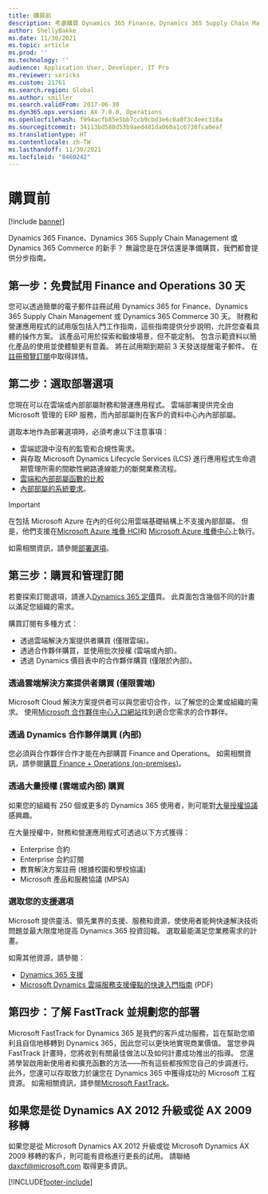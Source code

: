 ```yaml
---
title: 購買前
description: 考慮購買 Dynamics 365 Finance、Dynamics 365 Supply Chain Management 或 Dynamics 365 Commerce 時使用的分步指南。
author: ShellyBakke
ms.date: 11/30/2021
ms.topic: article
ms.prod: ''
ms.technology: ''
audience: Application User, Developer, IT Pro
ms.reviewer: sericks
ms.custom: 21761
ms.search.region: Global
ms.author: smiller
ms.search.validFrom: 2017-06-30
ms.dyn365.ops.version: AX 7.0.0, Operations
ms.openlocfilehash: f994acfb85e5bb7ccb9cbd3e6c0a0f3c4eec318a
ms.sourcegitcommit: 34113bd588d53b9aed481da060a1c6738fca0eaf
ms.translationtype: HT
ms.contentlocale: zh-TW
ms.lasthandoff: 11/30/2021
ms.locfileid: "8460242"
---
```

# <a name="before-you-buy"></a>購買前

[!include [banner](../includes/banner.md)]

Dynamics 365 Finance、Dynamics 365 Supply Chain Management 或 Dynamics 365 Commerce 的新手？ 無論您是在評估還是準備購買，我們都會提供分步指南。

## <a name="step-one-try-out-finance-and-operations-free-for-30-days"></a>第一步：免費試用 Finance and Operations 30 天

您可以透過簡單的電子郵件註冊試用 Dynamics 365 for Finance、Dynamics 365 Supply Chain Management 或 Dynamics 365 Commerce 30 天。 財務和營運應用程式的試用版包括入門工作指南，這些指南提供分步說明，允許您查看具體的操作方案。 該產品可用於探索和鍛煉場景，但不能定制。 包含示範資料以簡化產品的使用並使體驗更有意義。 將在試用期到期前 3 天發送提醒電子郵件。 在[註冊預覽訂閱](../../dev-itpro/dev-tools/sign-up-preview-subscription.md#subscribe)中取得詳情。

## <a name="step-two-choose-a-deployment-option"></a>第二步：選取部署選項

您現在可以在雲端或內部部屬財務和營運應用程式。 雲端部署提供完全由 Microsoft 管理的 ERP 服務，而內部部屬則在客戶的資料中心內內部部屬。

選取本地作為部署選項時，必須考慮以下注意事項：

- 雲端認證中沒有的監管和合規性需求。
- 與存取 Microsoft Dynamics Lifecycle Services (LCS) 進行應用程式生命週期管理所需的間歇性網路連線能力的斷開業務流程。
- [雲端和內部部屬函數的比較](cloud-prem-comparison.md)
- [內部部屬的系統要求](system-requirements-on-prem.md)。

> [!IMPORTANT]
> 在包括 Microsoft Azure 在內的任何公用雲端基礎結構上不支援內部部屬。 但是，他們支援在[Microsoft Azure 堆疊 HCI](https://azure.microsoft.com/products/azure-stack/hci/)和 [Microsoft Azure 堆疊中心](https://azure.microsoft.com/products/azure-stack/hub/)上執行。

如需相關資訊，請參閱[部署選項](../../dev-itpro/deployment/choose-deployment-type.md)。

## <a name="step-three-buy-and-manage-a-subscription"></a>第三步：購買和管理訂閱

若要探索訂閱選項，請進入[Dynamics 365 定價](https://www.microsoft.com/dynamics365/pricing)頁。 此頁面包含幾個不同的計畫以滿足您組織的需求。

購買訂閱有多種方式：

- 透過雲端解決方案提供者購買 (僅限雲端)。
- 透過合作夥伴購買，並使用批次授權 (雲端或內部)。
- 透過 Dynamics 價目表中的合作夥伴購買 (僅限於內部)。

### <a name="buy-through-a-cloud-solution-provider-cloud-only"></a>透過雲端解決方案提供者購買 (僅限雲端)

Microsoft Cloud 解決方案提供者可以與您密切合作，以了解您的企業或組織的需求。 使用[Microsoft 合作夥伴中心入口網站](https://partnercenter.microsoft.com/partner/home)找到適合您需求的合作夥伴。

### <a name="buy-through-a-dynamics-partner-on-premises"></a>透過 Dynamics 合作夥伴購買 (內部)

您必須與合作夥伴合作才能在內部購買 Finance and Operations。 如需相關資訊，請參閱[購買 Finance + Operations (on-premises)](purchase-on-premises.md)。

### <a name="buy-through-volume-licensing-cloud-or-on-premises"></a>透過大量授權 (雲端或內部) 購買

如果您的組織有 250 個或更多的 Dynamics 365 使用者，則可能對[大量授權協議](https://www.microsoft.com/Licensing/product-licensing/dynamics365)感興趣。

在大量授權中，財務和營運應用程式可透過以下方式獲得：

- Enterprise 合約
- Enterprise 合約訂閱
- 教育解決方案註冊 (根據校園和學校協議)
- Microsoft 產品和服務協議 (MPSA)

### <a name="choose-your-support-option"></a>選取您的支援選項

Microsoft 提供靈活、領先業界的支援、服務和資源，使使用者能夠快速解決技術問題並最大限度地提高 Dynamics 365 投資回報。 選取最能滿足您業務需求的計畫。

如需其他資源，請參閱：

- [Dynamics 365 支援](https://www.microsoft.com/dynamics365/support)
- [Microsoft Dynamics 雲端服務支援優點的快速入門指南](https://go.microsoft.com/fwlink/?LinkId=530335) (PDF)

## <a name="step-four-learn-about-fasttrack-and-plan-your-deployment"></a>第四步：了解 FastTrack 並規劃您的部署

Microsoft FastTrack for Dynamics 365 是我們的客戶成功服務，旨在幫助您順利且自信地移轉到 Dynamics 365，因此您可以更快地實現商業價值。 當您參與 FastTrack 計畫時，您將收到有關最佳做法以及如何計畫成功推出的指導。 您還將學習啟用新使用者和擴充函數的方法——所有這些都按照您自己的步調進行。 此外，您還可以存取致力於讓您在 Dynamics 365 中獲得成功的 Microsoft 工程資源。 如需相關資訊，請參閱[Microsoft FastTrack](/dynamics365/fasttrack/)。

## <a name="if-you-are-upgrading-from-dynamics-ax-2012-or-migrating-from-ax-2009"></a>如果您是從 Dynamics AX 2012 升級或從 AX 2009 移轉

如果您是從 Microsoft Dynamics AX 2012 升級或從 Microsoft Dynamics AX 2009 移轉的客戶，則可能有資格進行更長的試用。 請聯絡 <daxcf@microsoft.com> 取得更多資訊。


[!INCLUDE[footer-include](../../../includes/footer-banner.md)]
